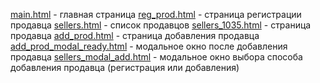 <a href="/main.html">main.html</a> - главная страница
<a href="/reg_prod.html">reg_prod.html</a> - страница регистрации продавца
<a href="/sellers.html">sellers.html</a> - список продавцов
<a href="/sellers_1035.html">sellers_1035.html</a> - страница продавца
<a href="/add_prod.html">add_prod.html</a> - страница добавления продавца
<a href="/add_prod_modal_ready.html">add_prod_modal_ready.html</a> - модальное окно после добавления продавца
<a href="/sellers_modal_add.html">sellers_modal_add.html</a> - модальное окно выбора способа добавления продавца (регистрация или добавления)